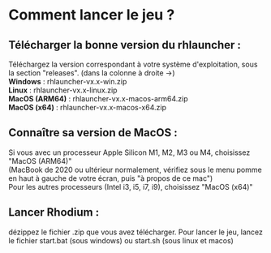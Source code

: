 # Comment lancer le jeu ?

## Télécharger la bonne version du rhlauncher :  
Téléchargez la version correspondant à votre système d'exploitation, sous la section "releases". (dans la colonne à droite →)  
**Windows** : rhlauncher-vx.x-win.zip  
**Linux** : rhlauncher-vx.x-linux.zip  
**MacOS (ARM64)** : rhlauncher-vx.x-macos-arm64.zip  
**MacOS (x64)** : rhlauncher-vx.x-macos-x64.zip  
  
## Connaître sa version de MacOS :  
Si vous avec un processeur Apple Silicon M1, M2, M3 ou M4, choisissez "MacOS (ARM64)"  
(MacBook de 2020 ou ultérieur normalement, vérifiez sous le menu pomme en haut à gauche de votre écran, puis "à propos de ce mac")  
Pour les autres processeurs (Intel i3, i5, i7, i9), choisissez "MacOS (x64)"  
  
## Lancer Rhodium :  
dézippez le fichier .zip que vous avez télécharger. Pour lancer le jeu, lancez le fichier start.bat (sous windows) ou start.sh (sous linux et macos)  

